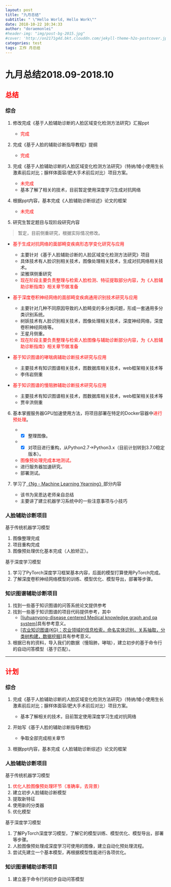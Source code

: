 ```yaml
---
layout: post
title: "九月总结"
subtitle: " \"Hello World, Hello Work\""
date: 2018-10-22 10:34:33
author: "doraemonlei"
#header-img: "img/post-bg-2015.jpg"
#cover: 'http://on2171g4d.bkt.clouddn.com/jekyll-theme-h2o-postcover.jpg'
categories: test
tags: 工作 月总结
---
```

# <span id="10">九月总结2018.09-2018.10</span>
## <font color = "red">总结</font>
### 综合

1. 修改完成《基于人脸辅助诊断的人脸区域变化检测方法研究》汇报ppt
    - <font color = "red">完成</font>

2. 完成《基于人脸的辅助诊断指导教程》提纲
    - <font color = "red">完成</font>

3. 完成《基于人脸辅助诊断的人脸区域变化检测方法研究》（特纳/矮小使用生长激素前后对比；腺样体面容/肥大手术前后对比）项目方案。
    - <font color = "red">未完成</font>
    - 基本了解了相关的技术，目前暂定使用深度学习生成对抗网络

4. 根据ppt内容，基本完成《人脸辅助诊断综述》论文的框架
    - <font color = "red">未完成</font>

5. 研究生暂定题目与现阶段研究内容
> 暂定，目前侧重研究，根据实际情况修改。  

- <font color='red'>基于生成对抗网络的面部畸变疾病形态学变化研究与应用</font>
    - 主要针对《基于人脸辅助诊断的人脸区域变化检测方法研究》项目
    - 具体技术有人脸识别相关技术，图像处理相关技术，生成对抗网络相关技术。
    - 梁雅琪侧重研究
    - <font color='red'>现在阶段主要负责整理与检索人脸检测、特征提取部分内容，为《人脸辅助诊断指南》相关章节做准备</font>

- <font color='red'>基于深度卷积神经网络的面部畸变疾病通用识别技术研究与应用</font>
    - 主要针对几种不同原因导致的人脸畸变的多分类问题，形成一套通用多分类识别系统。
    - 树妖技术有人脸识别相关技术，图像处理相关技术，深度神经网络，深度卷积神经网络等。
    - 王星月侧重。
    - <font color='red'>现在阶段主要负责整理与检索人脸图像与辅助诊断部分内容，为《人脸辅助诊断指南》相关章节做准备</font> 

- <font color='red'>基于知识图谱的哮喘病辅助诊断技术研究与应用</font>
    - 主要技术有知识图谱相关技术，图数据库相关技术，web框架相关技术等
    - 李伟岩侧重

- <font color='red'>基于知识图谱的慢阻肺辅助诊断技术研究与应用</font>
    - 主要技术有知识图谱相关技术，图数据库相关技术，web框架相关技术等
    - 贾辛洪侧重

6. 基本掌握服务器GPU加速使用方法，将项目部署在特定的Docker容器中<font color='red'>进行预处理</font>。
    - - [x] 整理图像。
    - - [x] 对项目进行重构，从Python2.7->Python3.x（目前计划转到3.7.0稳定版本）。
    - <font color='red'>图像预处理完成本地测试。</font>
    - 进行服务器加速研究。
    - 部署测试。

7. 学习了[《Ng - Machine Learning Yearning》](https://note.youdao.com/share/?id=71cbe034cae2b331db0dc9f7e7cc1eb5&type=notebook#/F75834EEAA6B4CEDA46461CCE901C6EB)部分内容
    - 该书为吴恩达老师亲自总结
    - 主要讲了建立机器学习系统中的一些注意事项与小技巧

### 人脸辅助诊断项目

基于传统机器学习模型  
1. 图像整理完成
2. 项目重构完成
3. 图像预处理优化基本完成（人脸矫正）。

基于深度学习模型
1. 学习了PyTorch深度学习框架基本内容，后面的模型打算使用PyTorch完成。
2. 了解深度卷积神经网络模型的训练、模型优化、模型导出，部署等步骤。

### 知识图谱辅助诊断项目
1. 找到一些基于知识图谱的问答系统论文提供参考
2. 找到一些基于知识图谱的项目代码提供参考，其中
    - [[liuhuanyong-disease centered Medical knowledge graph and qa system](https://github.com/liuhuanyong/QASystemOnMedicalKG)]具有参考意义。
    - [[农业知识图谱(KG)：农业领域的信息检索，命名实体识别，关系抽取，分类树构建，数据挖掘](https://github.com/Liweiyanm/Agriculture_KnowledgeGraph)]具有参考意义。
3. 根据已有的资料，导入我们的数据（慢阻肺，哮喘），建立初步的基于命令行的自动问答模型（基于匹配）。

---

## <font color = "red">计划</font>
### 综合
1. 完成《基于人脸辅助诊断的人脸区域变化检测方法研究》（特纳/矮小使用生长激素前后对比；腺样体面容/肥大手术前后对比）项目方案。
    - 基本了解相关的技术，目前暂定使用深度学习生成对抗网络

2. 开始写《基于人脸的辅助诊断指导教程》
    - 争取全部完成相关章节

3. 根据ppt内容，基本完成《人脸辅助诊断综述》论文的框架

### 人脸辅助诊断项目
基于传统机器学习模型  
1. <font color='red'>优化人脸图像预处理环节（准确率，去背景）</font>
2. 建立初步人脸辅助诊断模型
3. 提取新特征
4. 使用新的分类器
5. 优化模型

基于深度学习模型
1. 了解PyTorch深度学习模型，了解它的模型训练、模型优化、模型导出，部署等步骤。
2. 人脸图像预处理成深度学习可使用的图像，建立自动化预处理流程。
3. 尝试先建立一个基本模型，再根据模型性能进行各项优化。

### 知识图谱辅助诊断项目
1. 建立基于命令行的初步自动问答模型